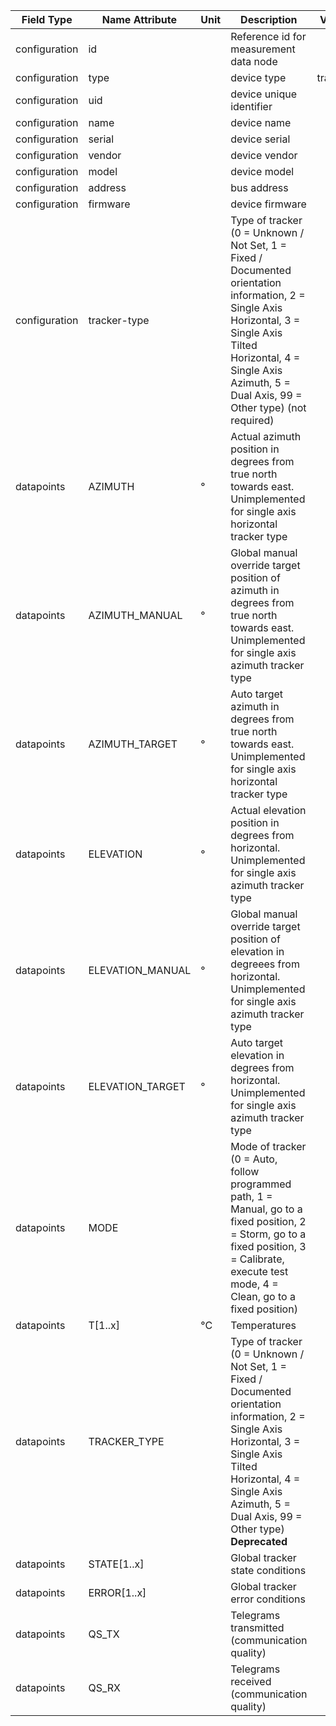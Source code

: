 | Field Type    | Name Attribute   | Unit | Description                                                                                                                                                                                                                    | Value   | Required | Example                        | Version |
|---------------|------------------|------|--------------------------------------------------------------------------------------------------------------------------------------------------------------------------------------------------------------------------------|---------|----------|--------------------------------|---------|
| configuration | id               |      | Reference id for measurement data node                                                                                                                                                                                         |         | x        | <device id=“1“ type=“tracker“> | 2.0.1   |
| configuration | type             |      | device type                                                                                                                                                                                                                    | tracker | x        | <device id=“1“ type=“tracker“> | 2.0.1   |
| configuration | uid              |      | device unique identifier                                                                                                                                                                                                       |         | x        | <uid>TRK12345</uid>            | 2.0.1   |
| configuration | name             |      | device name                                                                                                                                                                                                                    |         |          | <name>Tracker A</name>         | 2.0.1   |
| configuration | serial           |      | device serial                                                                                                                                                                                                                  |         |          | <serial>TRK11.22.33</serial>   | 2.0.1   |
| configuration | vendor           |      | device vendor                                                                                                                                                                                                                  |         |          | <vendor>vendor 123</vendor>    | 2.0.1   |
| configuration | model            |      | device model                                                                                                                                                                                                                   |         |          | <model>Model A1.3</model>      | 2.0.1   |
| configuration | address          |      | bus address                                                                                                                                                                                                                    |         |          | <address>1</address>           | 2.0.1   |
| configuration | firmware         |      | device firmware                                                                                                                                                                                                                |         |          | <firmware>1.23.3</firmware>    | 2.0.1   |
| configuration | tracker-type     |      | Type of tracker (0 = Unknown / Not Set, 1 = Fixed / Documented orientation information, 2 = Single Axis Horizontal, 3 = Single Axis Tilted Horizontal, 4 = Single Axis Azimuth, 5 = Dual Axis, 99 = Other type) (not required) |         |          | <tracker-type>1</tracker-type> |         |
| datapoints    | AZIMUTH          | °    | Actual azimuth position in degrees from true north towards east. Unimplemented for single axis horizontal tracker type                                                                                                         |         |          |                                |         |
| datapoints    | AZIMUTH_MANUAL   | °    | Global manual override target position of azimuth in degrees from true north towards east. Unimplemented for single axis azimuth tracker type                                                                                  |         |          |                                |         |
| datapoints    | AZIMUTH_TARGET   | °    | Auto target azimuth in degrees from true north towards east. Unimplemented for single axis horizontal tracker type                                                                                                             |         |          |                                |         |
| datapoints    | ELEVATION        | °    | Actual elevation position in degrees from horizontal. Unimplemented for single axis azimuth tracker type                                                                                                                       |         |          |                                |         |
| datapoints    | ELEVATION_MANUAL | °    | Global manual override target position of elevation in degreees from horizontal. Unimplemented for single axis azimuth tracker type                                                                                            |         |          |                                |         |
| datapoints    | ELEVATION_TARGET | °    | Auto target elevation in degrees from horizontal. Unimplemented for single axis azimuth tracker type                                                                                                                           |         |          |                                |         |
| datapoints    | MODE             |      | Mode of tracker (0 = Auto, follow programmed path, 1 = Manual, go to a fixed position, 2 = Storm, go to a fixed position, 3 = Calibrate, execute test mode, 4 = Clean, go to a fixed position)                                 |         |          |                                |         |
| datapoints    | T[1..x]          | °C   | Temperatures                                                                                                                                                                                                                   |         |          |                                |         |
| datapoints    | TRACKER_TYPE     |      | Type of tracker (0 = Unknown / Not Set, 1 = Fixed / Documented orientation information, 2 = Single Axis Horizontal, 3 = Single Axis Tilted Horizontal, 4 = Single Axis Azimuth, 5 = Dual Axis, 99 = Other type) **Deprecated** |         |          |                                |         |
| datapoints    | STATE[1..x]      |      | Global tracker state conditions	                                                                                                                                                                                               |         |          |                                |         |
| datapoints    | ERROR[1..x]      |      | Global tracker error conditions                                                                                                                                                                                                |         |          |                                |         |
| datapoints    | QS_TX            |      | Telegrams transmitted (communication quality)                                                                                                                                                                                  |         |          |                                |         |
| datapoints    | QS_RX            |      | Telegrams received (communication quality)                                                                                                                                                                                     |         |          |                                |         |
